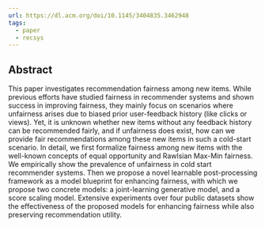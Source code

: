 ```yaml
---
url: https://dl.acm.org/doi/10.1145/3404835.3462948
tags:
  - paper
  - recsys
---
```

## Abstract

This paper investigates recommendation fairness among new items. While previous efforts have studied fairness in recommender systems and shown success in improving fairness, they mainly focus on scenarios where unfairness arises due to biased prior user-feedback history (like clicks or views). Yet, it is unknown whether new items without any feedback history can be recommended fairly, and if unfairness does exist, how can we provide fair recommendations among these new items in such a cold-start scenario. In detail, we first formalize fairness among new items with the well-known concepts of equal opportunity and Rawlsian Max-Min fairness. We empirically show the prevalence of unfairness in cold start recommender systems. Then we propose a novel learnable post-processing framework as a model blueprint for enhancing fairness, with which we propose two concrete models: a joint-learning generative model, and a score scaling model. Extensive experiments over four public datasets show the effectiveness of the proposed models for enhancing fairness while also preserving recommendation utility.